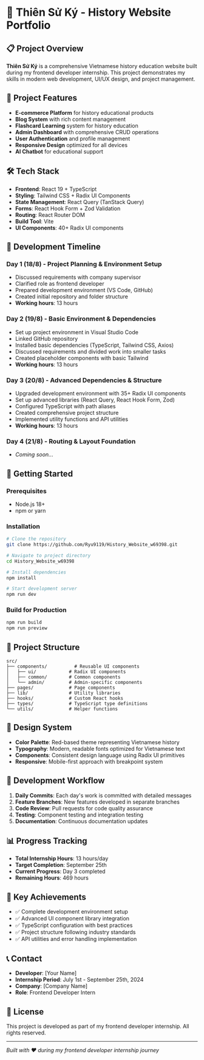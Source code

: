 # 🌟 Thiên Sử Ký - History Website Portfolio

## 📋 Project Overview
**Thiên Sử Ký** is a comprehensive Vietnamese history education website built during my frontend developer internship. This project demonstrates my skills in modern web development, UI/UX design, and project management.

## 🎯 Project Features
- **E-commerce Platform** for history educational products
- **Blog System** with rich content management
- **Flashcard Learning** system for history education
- **Admin Dashboard** with comprehensive CRUD operations
- **User Authentication** and profile management
- **Responsive Design** optimized for all devices
- **AI Chatbot** for educational support

## 🛠 Tech Stack
- **Frontend**: React 19 + TypeScript
- **Styling**: Tailwind CSS + Radix UI Components
- **State Management**: React Query (TanStack Query)
- **Forms**: React Hook Form + Zod Validation
- **Routing**: React Router DOM
- **Build Tool**: Vite
- **UI Components**: 40+ Radix UI components

## 📅 Development Timeline

### Day 1 (18/8) - Project Planning & Environment Setup
- Discussed requirements with company supervisor
- Clarified role as frontend developer
- Prepared development environment (VS Code, GitHub)
- Created initial repository and folder structure
- **Working hours**: 13 hours

### Day 2 (19/8) - Basic Environment & Dependencies
- Set up project environment in Visual Studio Code
- Linked GitHub repository
- Installed basic dependencies (TypeScript, Tailwind CSS, Axios)
- Discussed requirements and divided work into smaller tasks
- Created placeholder components with basic Tailwind
- **Working hours**: 13 hours

### Day 3 (20/8) - Advanced Dependencies & Structure
- Upgraded development environment with 35+ Radix UI components
- Set up advanced libraries (React Query, React Hook Form, Zod)
- Configured TypeScript with path aliases
- Created comprehensive project structure
- Implemented utility functions and API utilities
- **Working hours**: 13 hours

### Day 4 (21/8) - Routing & Layout Foundation
- *Coming soon...*

## 🚀 Getting Started

### Prerequisites
- Node.js 18+
- npm or yarn

### Installation
```bash
# Clone the repository
git clone https://github.com/Ryu9119/History_Website_w69398.git

# Navigate to project directory
cd History_Website_w69398

# Install dependencies
npm install

# Start development server
npm run dev
```

### Build for Production
```bash
npm run build
npm run preview
```

## 📁 Project Structure
```
src/
├── components/          # Reusable UI components
│   ├── ui/            # Radix UI components
│   ├── common/        # Common components
│   └── admin/         # Admin-specific components
├── pages/             # Page components
├── lib/               # Utility libraries
├── hooks/             # Custom React hooks
├── types/             # TypeScript type definitions
└── utils/             # Helper functions
```

## 🎨 Design System
- **Color Palette**: Red-based theme representing Vietnamese history
- **Typography**: Modern, readable fonts optimized for Vietnamese text
- **Components**: Consistent design language using Radix UI primitives
- **Responsive**: Mobile-first approach with breakpoint system

## 🔧 Development Workflow
1. **Daily Commits**: Each day's work is committed with detailed messages
2. **Feature Branches**: New features developed in separate branches
3. **Code Review**: Pull requests for code quality assurance
4. **Testing**: Component testing and integration testing
5. **Documentation**: Continuous documentation updates

## 📊 Progress Tracking
- **Total Internship Hours**: 13 hours/day
- **Target Completion**: September 25th
- **Current Progress**: Day 3 completed
- **Remaining Hours**: 469 hours

## 🌟 Key Achievements
- ✅ Complete development environment setup
- ✅ Advanced UI component library integration
- ✅ TypeScript configuration with best practices
- ✅ Project structure following industry standards
- ✅ API utilities and error handling implementation

## 📞 Contact
- **Developer**: [Your Name]
- **Internship Period**: July 1st - September 25th, 2024
- **Company**: [Company Name]
- **Role**: Frontend Developer Intern

## 📝 License
This project is developed as part of my frontend developer internship. All rights reserved.

---

*Built with ❤️ during my frontend developer internship journey*
